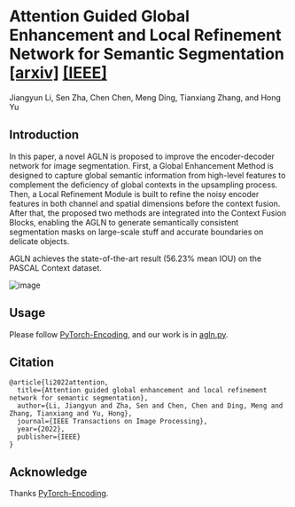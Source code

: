 # Attention Guided Global Enhancement and Local Refinement Network for Semantic Segmentation [\[arxiv\]](https://arxiv.org/abs/2204.04363) [\[IEEE\]](https://ieeexplore.ieee.org/document/9759240)

Jiangyun Li, Sen Zha, Chen Chen, Meng Ding, Tianxiang Zhang, and Hong Yu

## Introduction

In this paper, a novel AGLN is proposed to improve the encoder-decoder network for image segmentation. First, a Global Enhancement Method is designed to capture global semantic information from high-level features to complement the deficiency of global contexts in the upsampling process. Then, a Local Refinement Module is built to refine the noisy encoder features in both channel and spatial dimensions before the context fusion. After that, the proposed two methods are integrated into the Context Fusion Blocks, enabling the AGLN to generate semantically consistent segmentation masks on large-scale stuff and accurate boundaries on delicate objects.

AGLN achieves the state-of-the-art result (56.23% mean IOU) on the PASCAL Context dataset.

![image](https://github.com/zhasen1996/AGLN/blob/master/img/AGLN.png)

## Usage
Please follow [PyTorch-Encoding](https://github.com/zhanghang1989/PyTorch-Encoding), and our work is in [agln.py](https://github.com/zhasen1996/AGLN/blob/master/encoding/models/sseg/agln.py).

## Citation
```
@article{li2022attention,
  title={Attention guided global enhancement and local refinement network for semantic segmentation},
  author={Li, Jiangyun and Zha, Sen and Chen, Chen and Ding, Meng and Zhang, Tianxiang and Yu, Hong},
  journal={IEEE Transactions on Image Processing},
  year={2022},
  publisher={IEEE}
}
```

## Acknowledge

Thanks [PyTorch-Encoding](https://github.com/zhanghang1989/PyTorch-Encoding).
